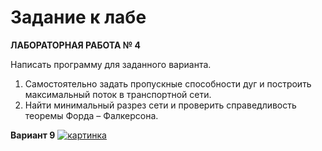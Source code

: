 # Задание к лабе

**ЛАБОРАТОРНАЯ РАБОТА № 4**


Написать программу для заданного варианта.
1. Самостоятельно задать пропускные способности дуг и построить максимальный поток в
транспортной сети.
2. Найти минимальный разрез сети и проверить справедливость теоремы Форда –
Фалкерсона.


**Вариант 9**
[![картинка](https://yandex.ru/collections/card/5ae6c771acbcf6dfdd47716f/ "картинка")](https://yandex.ru/collections/card/5ae6c771acbcf6dfdd47716f/)